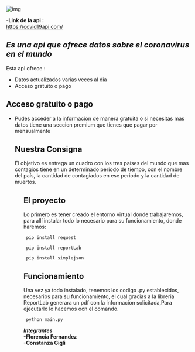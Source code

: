 <p class="has-line-data" data-line-start="2" data-line-end="3"><img src="MicrosoftTeams-image.png" alt="img"></p>
<p class="has-line-data" data-line-start="52" data-line-end="59"><strong>-Link de la api :</strong><br>
<a href="covid19api">https://covid19api.com/
<h2 class="code-line" data-line-start=3 data-line-end=4 ><a id="_Es_una_biblioteca_completa_para_crear_visualizaciones_estticas_animadas_e_interactivas_en_Python__3"></a><em>Es una api que ofrece datos sobre el coronavirus en el mundo</em></h2>
<p class="has-line-data" data-line-start="5" data-line-end="6">Esta api ofrece : </p>
<ul>
<li class="has-line-data" data-line-start="7" data-line-end="8">Datos actualizados varias veces al dia</li>
<li class="has-line-data" data-line-start="8" data-line-end="9">Acceso gratuito o pago </li>
</ul>
<h2 class="code-line" data-line-start=11 data-line-end=12 ><a id="Crear_11">Acceso gratuito o pago</a></h2>
<ul>
<li class="has-line-data" data-line-start="12" data-line-end="13">Pudes acceder a la informacion de manera gratuita o si necesitas mas datos tiene una seccion premium que tienes que pagar por mensualmente</li>
<h2 class="code-line" data-line-start=22 data-line-end=23 ><a id="Nuestro_Trabajo_22"></a>Nuestra Consigna </h2>
<p class="has-line-data" data-line-start="24" data-line-end="25">El objetivo es entrega un cuadro con los tres países del mundo que mas contagios tiene en un determinado periodo de tiempo, con el nombre del país, la cantidad de contagiados en ese periodo y la cantidad de muertos.</p>
<ul>
<h2 class="code-line" data-line-start=30 data-line-end=31 ><a id="Funcionamiento_30"></a>El proyecto </h2>
<p class="has-line-data" data-line-start="32" data-line-end="33">Lo primero es tener creado el entorno virtual donde trabajaremos, para allí instalar todo lo necesario para su funcionamiento, donde haremos:</p>
<pre><code> pip install request
</code></pre>
<pre><code> pip install reportLab
</code></pre>
<pre><code> pip install simplejson
</code></pre>
<h2 class="code-line" data-line-start=30 data-line-end=31 ><a id="Funcionamiento_30"></a>Funcionamiento</h2>
<p class="has-line-data" data-line-start="32" data-line-end="33">Una vez ya todo instalado, tenemos los codigo .py establecidos, necesarios para su funcionamiento, el cual gracias a la libreria ReportLab generara un pdf con la informacion solicitada,Para ejecutarlo lo hacemos ocn el comando.</p>
<pre><code> python main.py
</code></pre>
<p class="has-line-data" data-line-start="61" data-line-end="64"><strong><em>Integrantes</em></strong><br>
<strong>-Florencia Fernandez</strong><br>
<strong>-Constanza Gigli</strong></p>
